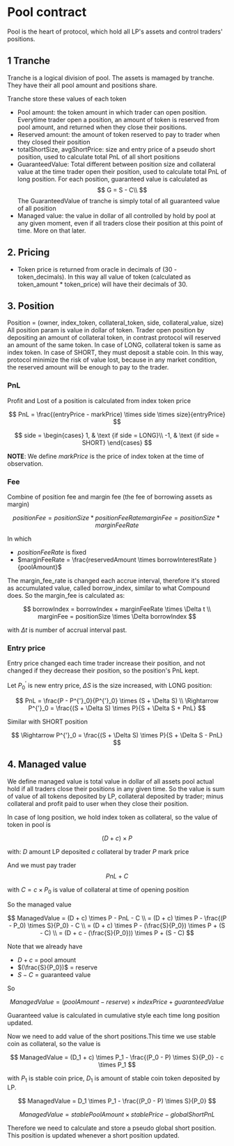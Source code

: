# Pool contract

Pool is the heart of protocol, which hold all LP's assets and control traders' positions.

## 1 Tranche

Tranche is a logical division of pool. The assets is mamaged by tranche. They have their all pool amount and positions share.

Tranche store these values of each token

- Pool amount: the token amount in which trader can open position. Everytime trader open a position, an amount of token is reserved from pool amount, and returned when they close their positions.
- Reserved amount: the amount of token reserved to pay to trader when they closed their position
- totalShortSize, avgShortPrice: size and entry price of a pseudo short position, used to calculate total PnL of all short positions
- GuaranteedValue: Total different between position size and collateral value at the time trader open their position, used to calculate total PnL of long position. For each position, guaranteed value is calculated as
  $$
  G = S - C\\
  $$
  The GuaranteedValue of tranche is simply total of all guaranteed value of all position
- Managed value: the value in dollar of all controlled by hold by pool at any given moment, even if all traders close their position at this point of time. More on that later.

## 2. Pricing

- Token price is returned from oracle in decimals of (30 - token_decimals). In this way all value of token (calculated as token_amount * token_price) will have their decimals of 30.

## 3. Position

Position = (owner, index_token, collateral_token, side, collateral_value, size)
All position param is value in dollar of token.
Trader open position by depositing an amount of collateral token, in contrast protocol will reserved an amount of the same token. In case of LONG, collateral token is same as index token. In case of SHORT, they must deposit a stable coin. In this way, protocol minimize the risk of value lost, because in any market condition, the reserved amount will be enough to pay to the trader.

### PnL

Profit and Lost of a position is calculated from index token price

$$
PnL = \frac{(entryPrice - markPrice) \times side \times size}{entryPrice}
$$

$$
side = \begin{cases}
  1, & \text {if side = LONG}\\
  -1, & \text {if side = SHORT}
\end{cases}
$$

**NOTE**: We define $markPrice$ is the price of index token at the time of observation.

### Fee

Combine of position fee and margin fee (the fee of borrowing assets as margin)

$$
positionFee = positionSize * positionFeeRate
marginFee = positionSize * marginFeeRate
$$

In which

- $positionFeeRate$ is fixed
- $marginFeeRate = \frac{reservedAmount \times borrowInterestRate }{poolAmount}$

The margin_fee_rate is changed each accrue interval, therefore it's stored as accumulated value, called borrow_index, similar to what Compound does. So the margin_fee is calculated as:

$$
borrowIndex = borrowIndex + marginFeeRate \times \Delta t \\
marginFee = positionSize \times \Delta borrowIndex
$$

with $\Delta t$ is number of accrual interval past.

### Entry price

Entry price changed each time trader increase their position, and not changed if they decrease their position, so the position's PnL kept.

Let $P^{'}_0$ is new entry price, $\Delta S$ is the size increased, with LONG position:

$$
PnL = \frac{P - P^{'}_0}{P^{'}_0} \times (S + \Delta S) \\
\Rightarrow P^{'}_0 = \frac{(S + \Delta S) \times P}{S + \Delta S + PnL}
$$

Similar with SHORT position

$$
\Rightarrow P^{'}_0 = \frac{(S + \Delta S) \times P}{S + \Delta S - PnL}
$$

## 4. Managed value

We define managed value is total value in dollar of all assets pool actual hold if all traders close their positions in any given time. So the value is sum of value of all tokens deposited by LP, collateral deposited by trader; minus collateral and profit paid to user when they close their position.

In case of long position, we hold index token as collateral, so the value of token in pool is

$$
(D + c) \times P
$$

with:
$D$ amount LP deposited
$c$ collateral by trader
$P$ mark price

And we must pay trader
$$
PnL + C
$$

with $C = c \times P_0$ is value of collateral at time of opening position

So the managed value

$$
ManagedValue = (D + c) \times P - PnL - C \\
= (D + c) \times P - \frac{(P - P_0) \times S}{P_0} - C \\
= (D + c) \times P - (\frac{S}{P_0}) \times P + (S - C) \\
= (D + c - (\frac{S}{P_0})) \times P + (S - C)
$$

Note that we already have

- $D + c$ = pool amount
- $(\frac{S}{P_0})$ = reserve
- $S-C$ = guaranteed value

So

$$
ManagedValue = (poolAmount - reserve) \times indexPrice + guaranteedValue
$$

Guaranteed value is calculated in cumulative style each time long position updated.

Now we need to add value of the short positions.This time we use stable coin as collateral, so the value is

$$
ManagedValue = (D_1 + c) \times P_1 - \frac{(P_0 - P) \times S}{P_0} - c \times P_1
$$

with $P_1$ is stable coin price, $D_1$ is amount of stable coin token deposited by LP.

$$
ManagedValue = D_1 \times P_1 - \frac{(P_0 - P) \times S}{P_0}
$$

$$
ManagedValue = stablePoolAmount \times stablePrice - globalShortPnL
$$

Therefore we need to calculate and store a pseudo global short position. This position is updated whenever a short position updated.
